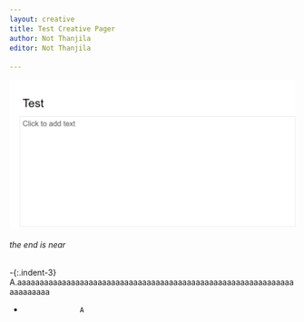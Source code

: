 ```yaml
---
layout: creative
title: Test Creative Pager
author: Not Thanjila
editor: Not Thanjila

---
```

![](/uploads/delete.PNG)

###### the end is near

-{:.indent-3} A.aaaaaaaaaaaaaaaaaaaaaaaaaaaaaaaaaaaaaaaaaaaaaaaaaaaaaaaaaaaaaaaaaaaaaaa
- 					A
